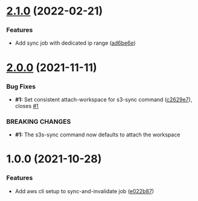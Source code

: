 # [2.1.0](https://github.com/trustedshops-public/circleci-orb-cloudfront-s3-deploy/compare/2.0.0...2.1.0) (2022-02-21)


### Features

* Add sync job with dedicated ip range ([ad6be6e](https://github.com/trustedshops-public/circleci-orb-cloudfront-s3-deploy/commit/ad6be6ef88cf7d539cebe992fc76a2eae13580c6))

# [2.0.0](https://github.com/trustedshops-public/circleci-orb-cloudfront-s3-deploy/compare/1.0.0...2.0.0) (2021-11-11)


### Bug Fixes

* **#1:** Set consistent attach-workspace for s3-sync command ([c2629e7](https://github.com/trustedshops-public/circleci-orb-cloudfront-s3-deploy/commit/c2629e77567f293b4843d3bf4565aec7550788dc)), closes [#1](https://github.com/trustedshops-public/circleci-orb-cloudfront-s3-deploy/issues/1)


### BREAKING CHANGES

* **#1:** The s3s-sync command now defaults to attach the workspace

# 1.0.0 (2021-10-28)


### Features

* Add aws cli setup to sync-and-invalidate job ([e022b87](https://github.com/trustedshops-public/circleci-orb-cloudfront-s3-deploy/commit/e022b87dca769d2abb1d2158e81384c5c52a6830))
